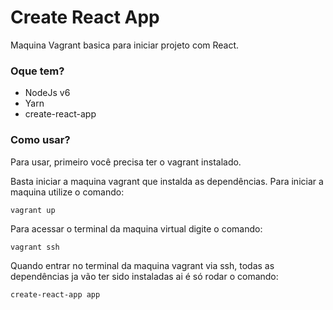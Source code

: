# Create React App
Maquina Vagrant basica para iniciar projeto com React.

### Oque tem?
- NodeJs v6
- Yarn
- create-react-app

### Como usar?
Para usar, primeiro você precisa ter o vagrant instalado.

Basta iniciar a maquina vagrant que instalda as dependências. Para iniciar a maquina utilize o comando:

```
vagrant up
```

Para acessar o terminal da maquina virtual digite o comando:

```
vagrant ssh
```

Quando entrar no terminal da maquina vagrant via ssh, todas as dependências ja vão ter sido instaladas ai é só rodar o comando:

```
create-react-app app
```

